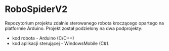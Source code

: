 # RoboSpiderV2

Repozytorium projektu zdalnie sterowanego robota kroczącego opartego na platformie Arduino.
Projekt został podzielony na dwa podprojekty:
 - kod robota - Arduino (C/C++)
 - kod aplikacji sterującej - WindowsMobile (C#).
